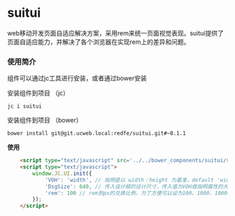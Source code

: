 # suitui 
web移动开发页面自适应解决方案，采用rem来统一页面视觉表现。suitui提供了页面自适应能力，并解决了各个浏览器在实现rem上的差异和问题。

### 使用简介 ###
组件可以通过jc工具进行安装，或者通过bower安装

安装组件到项目 （jc）


```shell
jc i suitui
```

    
安装组件到项目 （bower）


```shell
bower install git@git.ucweb.local:redfe/suitui.git#~0.1.1
```

**使用**
```html
    <script type="text/javascript" src='../../bower_components/suitui/src/suitui.js?__inline'></script>
    <script type="text/javascript">
    	window.JC.UI.init({
	        'VOH': 'width', // 指明是以 width｜height 为基准，default 'width'
	        'DsgSize': 640, // 传入设计稿的设计尺寸，传入值为VOH做指明属性的大小，default 640
	        'rem': 100 // rem到px的兑换比例，为了方便可以设为100、1000、10000...(不要设为10) default 100
    	});
    </script>
```